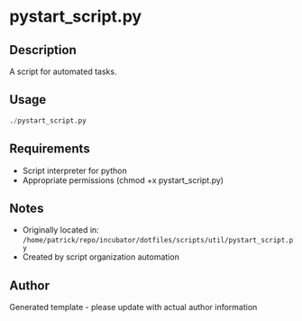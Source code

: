 # pystart_script.py

## Description
A script for automated tasks.

## Usage
```python
./pystart_script.py
```

## Requirements
- Script interpreter for python
- Appropriate permissions (chmod +x pystart_script.py)

## Notes
- Originally located in: `/home/patrick/repo/incubator/dotfiles/scripts/util/pystart_script.py`
- Created by script organization automation

## Author
Generated template - please update with actual author information
